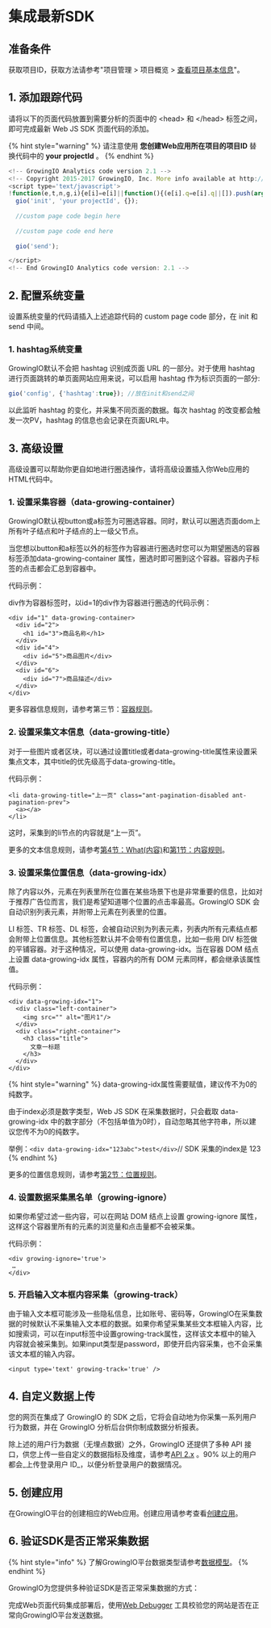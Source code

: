 # 集成最新SDK

## 准备条件

获取项目ID，获取方法请参考"项目管理 &gt; 项目概览 &gt; [查看项目基本信息](../../../product-manual/projectmange/details.md#cha-kan-xiang-mu-ji-ben-xin-xi)"。

## 1. 添加跟踪代码

请将以下的页面代码放置到需要分析的页面中的 &lt;head&gt; 和 &lt;/head&gt; 标签之间，即可完成最新 Web JS SDK 页面代码的添加。

{% hint style="warning" %}
请注意使用 **您创建Web应用所在项目的项目ID** 替换代码中的 **your projectId** 。
{% endhint %}

```javascript
<!-- GrowingIO Analytics code version 2.1 -->
<!-- Copyright 2015-2017 GrowingIO, Inc. More info available at http://www.growingio.com -->
<script type='text/javascript'>
!function(e,t,n,g,i){e[i]=e[i]||function(){(e[i].q=e[i].q||[]).push(arguments)},n=t.createElement("script"),tag=t.getElementsByTagName("script")[0],n.async=1,n.src=('https:'==document.location.protocol?'https://':'http://')+g,tag.parentNode.insertBefore(n,tag)}(window,document,"script","assets.giocdn.com/2.1/gio.js","gio");
  gio('init', 'your projectId', {});
  ​
  //custom page code begin here
​​
  //custom page code end here
​
  gio('send');

</script>
<!-- End GrowingIO Analytics code version: 2.1 -->
```

## 2. 配置系统变量

设置系统变量的代码请插入上述追踪代码的 custom page code 部分，在 init 和 send 中间。

### 1. hashtag系统变量

GrowingIO默认不会把 hashtag 识别成页面 URL 的一部分。对于使用 hashtag 进行页面跳转的单页面网站应用来说，可以启用 hashtag 作为标识页面的一部分:

```javascript
gio('config', {'hashtag':true}); //放在init和send之间
```

以此监听 hashtag 的变化，并采集不同页面的数据。每次 hashtag 的改变都会触发一次PV，hashtag 的信息也会记录在页面URL中。

## 3. 高级设置

高级设置可以帮助你更自如地进行圈选操作，请将高级设置插入你Web应用的HTML代码中。

### 1. 设置采集容器（data-growing-container）

GrowingIO默认视button或a标签为可圈选容器。同时，默认可以圈选页面dom上所有叶子结点和叶子结点的上一级父节点。

当您想以button和a标签以外的标签作为容器进行圈选时您可以为期望圈选的容器标签添加data-growing-container 属性，圈选时即可圈到这个容器。容器内子标签的点击都会汇总到容器中。

代码示例：

div作为容器标签时，以id=1的div作为容器进行圈选的代码示例：

```aspnet
<div id="1" data-growing-container>
  <div id="2">
    <h1 id="3">商品名称</h1>
  </div>
  <div id="4">
    <div id="5">商品图片</div>
  </div>
  <div id="6">
    <div id="7">商品描述</div>
  </div>
</div>
```

更多容器信息规则，请参考第三节：[容器规则](https://sishen.gitbooks.io/gio-js-book/5/3.html)。

### 2. 设置采集文本信息（data-growing-title）

对于一些图片或者区块，可以通过设置title或者data-growing-title属性来设置采集点文本，其中title的优先级高于data-growing-title。

代码示例：

```aspnet
<li data-growing-title="上一页" class="ant-pagination-disabled ant-pagination-prev">
  <a></a>
</li>
```

这时，采集到的li节点的内容就是“上一页”。

更多的文本信息规则，请参考[第4节：What\(内容\)](https://sishen.gitbooks.io/gio-js-book/dom/4what.html)和[第1节：内容规则](https://sishen.gitbooks.io/gio-js-book/5/1.html)。

### 3. 设置采集位置信息（data-growing-idx）

除了内容以外，元素在列表里所在位置在某些场景下也是非常重要的信息，比如对于推荐广告位而言，我们是希望知道哪个位置的点击率最高。GrowingIO SDK 会自动识别列表元素，并附带上元素在列表里的位置。

LI 标签、TR 标签、DL 标签，会被自动识别为列表元素，列表内所有元素结点都会附带上位置信息。其他标签默认并不会带有位置信息，比如一些用 DIV 标签做的平铺容器。对于这种情况，可以使用 data-growing-idx。当在容器 DOM 结点上设置 data-growing-idx 属性，容器内的所有 DOM 元素同样，都会继承该属性值。

代码示例：

```aspnet
<div data-growing-idx="1">
  <div class="left-container">
    <img src="" alt="图片1"/>
  </div>
  <div class="right-container">
    <h3 class="title">
      文章一标题
    </h3>
  </div>
</div>
```

{% hint style="warning" %}
data-growing-idx属性需要赋值，建议传不为0的纯数字。

由于index必须是数字类型，Web JS SDK 在采集数据时，只会截取 data-growing-idx 中的数字部分（不包括单值为0时），自动忽略其他字符串，所以建议您传不为0的纯数字。

举例：`<div data-growing-idx="123abc">test</div>`// SDK 采集的index是 123
{% endhint %}

更多的位置信息规则，请参考[第2节：位置规则](https://sishen.gitbooks.io/gio-js-book/5/2.html)。

### 4. 设置数据采集黑名单（growing-ignore）

如果你希望过滤一些内容，可以在网站 DOM 结点上设置 growing-ignore 属性，这样这个容器里所有的元素的浏览量和点击量都不会被采集。

代码示例：

```aspnet
<div growing-ignore='true'>
 …
</div>
```

### 5. 开启输入文本框内容采集（growing-track）

由于输入文本框可能涉及一些隐私信息，比如账号、密码等，GrowingIO在采集数据的时候默认不采集输入文本框的数据。如果你希望采集某些文本框输入内容，比如搜索词，可以在input标签中设置growing-track属性，这样该文本框中的输入内容就会被采集到。如果input类型是password，即使开启内容采集，也不会采集该文本框的输入内容。

```aspnet
<input type='text' growing-track='true' />
```

## 4. 自定义数据上传

您的网页在集成了 GrowingIO 的 SDK 之后，它将会自动地为你采集一系列用户行为数据，并在 GrowingIO 分析后台供你制成数据分析报表。

除上述的用户行为数据（无埋点数据）之外，GrowingIO 还提供了多种 API 接口，供您上传一些自定义的数据指标及维度，请参考[API 2.x](web-sdk-api/websdk-apiv2.md) 。90% 以上的用户都会_上传登录用户 ID_，以便分析登录用户的数据情况。

## 5. 创建应用

在GrowingIO平台的创建相应的Web应用。创建应用请参考查看[创建应用](../../../product-manual/projectmange/application-manage.md#chuang-jian-ying-yong)。

## 6. 验证SDK是否正常采集数据

{% hint style="info" %}
了解GrowingIO平台数据类型请参考[数据模型](../../../introduction/datamodel/)。
{% endhint %}

GrowingIO为您提供多种验证SDK是否正常采集数据的方式：

完成Web页面代码集成部署后，使用[Web Debugger](../../debugging/web-debugger.md) 工具校验您的网站是否在正常向GrowingIO平台发送数据。

